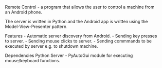 Remote Control - a program that allows the user to control a machine from an Android phone.

The server is written in Python and the Android app is written using the Model-View-Presenter pattern.

Features
    - Automatic server discovery from Android.
    - Sending key presses to server.
    - Sending mouse clicks to server.
    - Sending commmands to be executed by server e.g. to shutdown machine.
    
Dependencies
    Python Server
        - PyAutoGui module for executing mouse/keyboard functions.